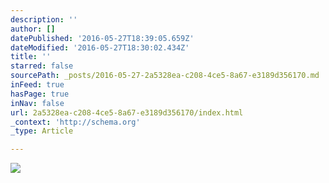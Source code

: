 ```yaml
---
description: ''
author: []
datePublished: '2016-05-27T18:39:05.659Z'
dateModified: '2016-05-27T18:30:02.434Z'
title: ''
starred: false
sourcePath: _posts/2016-05-27-2a5328ea-c208-4ce5-8a67-e3189d356170.md
inFeed: true
hasPage: true
inNav: false
url: 2a5328ea-c208-4ce5-8a67-e3189d356170/index.html
_context: 'http://schema.org'
_type: Article

---
```

![](https://the-grid-user-content.s3-us-west-2.amazonaws.com/1e634048-f495-4185-b76e-ea472a9b7a47.jpg)